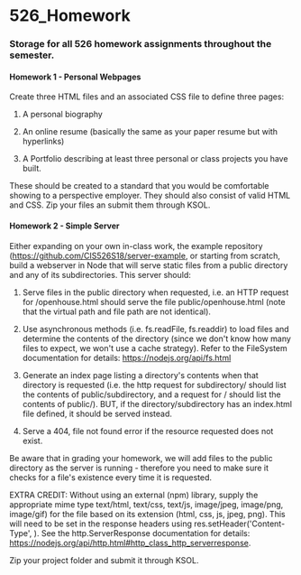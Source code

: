 # 526_Homework
### Storage for all 526 homework assignments throughout the semester.
#### Homework 1 - Personal Webpages
Create three HTML files and an associated CSS file to define three pages:

1. A personal biography

2. An online resume (basically the same as your paper resume but with hyperlinks)

3. A Portfolio describing at least three personal or class projects you have built.

These should be created to a standard that you would be comfortable showing to a perspective employer.  They should also consist of valid HTML and CSS.  Zip your files an submit them through KSOL.

#### Homework 2 - Simple Server
Either expanding on your own in-class work, the example repository (https://github.com/CIS526S18/server-example, or starting from scratch, build a webserver in Node that will serve static files from a public directory and any of its subdirectories.  This server should:

1) Serve files in the public directory when requested, i.e. an HTTP request for /openhouse.html should serve the file public/openhouse.html (note that the virtual path and file path are not identical).

2) Use asynchronous methods (i.e. fs.readFile, fs.readdir) to load files and determine the contents of the directory (since we don't know how many files to expect, we won't use a cache strategy).  Refer to the FileSystem documentation for details: https://nodejs.org/api/fs.html 

3) Generate an index page listing a directory's contents when that directory is requested (i.e. the http request for subdirectory/ should list the contents of public/subdirectory, and a request for / should list the contents of public/).  BUT, if the directory/subdirectory has an index.html file defined, it should be served instead.

4) Serve a 404, file not found error if the resource requested does not exist.

Be aware that in grading your homework, we will add files to the public directory as the server is running - therefore you need to make sure it checks for a file's existence every time it is requested.

EXTRA CREDIT: Without using an external (npm) library, supply the appropriate mime type text/html, text/css, text/js, image/jpeg, image/png, image/gif) for the file based on its extension (html, css, js, jpeg, png).  This will need to be set in the response headers using res.setHeader('Content-Type', <mime type>).  See the http.ServerResponse documentation for details: https://nodejs.org/api/http.html#http_class_http_serverresponse.

Zip your project folder and submit it through KSOL.
